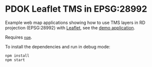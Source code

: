 # PDOK Leaflet TMS in EPSG:28992

Example web map applications showing how to use TMS layers in RD projection (EPSG:28992) with [Leaflet](https://leafletjs.com/), see the [demo application](https://arbakker.github.io/pdok-js-map-examples/leaflet-tms-epsg28992/index.html).

Requires [`npm`](https://www.npmjs.com/).

To install the dependencies and run in debug mode:

```
npm install
npm start
```